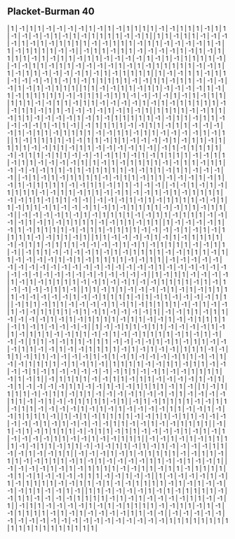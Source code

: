 ## Placket-Burman 40

|  1 | -1 |  1 |  1 | -1 | -1 | -1 | -1 |  1 | -1 |  1 | -1 |  1 |  1 |  1 |  1 | -1 | -1 |  1 |  1 |  1 | -1 |  1 |  1 | -1 | -1 | -1 | -1 |  1 | -1 |  1 | -1 |  1 |  1 |  1 |  1 | -1 | -1 |  1 |
|  1 |  1 | -1 |  1 |  1 | -1 | -1 | -1 | -1 |  1 | -1 |  1 | -1 |  1 |  1 |  1 |  1 | -1 | -1 |  1 |  1 |  1 | -1 |  1 |  1 | -1 | -1 | -1 | -1 |  1 | -1 |  1 | -1 |  1 |  1 |  1 |  1 | -1 | -1 |
| -1 |  1 |  1 | -1 |  1 |  1 | -1 | -1 | -1 | -1 |  1 | -1 |  1 | -1 |  1 |  1 |  1 |  1 | -1 |  1 | -1 |  1 |  1 | -1 |  1 |  1 | -1 | -1 | -1 | -1 |  1 | -1 |  1 | -1 |  1 |  1 |  1 |  1 | -1 |
| -1 | -1 |  1 |  1 | -1 |  1 |  1 | -1 | -1 | -1 | -1 |  1 | -1 |  1 | -1 |  1 |  1 |  1 |  1 |  1 | -1 | -1 |  1 |  1 | -1 |  1 |  1 | -1 | -1 | -1 | -1 |  1 | -1 |  1 | -1 |  1 |  1 |  1 |  1 |
|  1 | -1 | -1 |  1 |  1 | -1 |  1 |  1 | -1 | -1 | -1 | -1 |  1 | -1 |  1 | -1 |  1 |  1 |  1 |  1 |  1 | -1 | -1 |  1 |  1 | -1 |  1 |  1 | -1 | -1 | -1 | -1 |  1 | -1 |  1 | -1 |  1 |  1 |  1 |
|  1 |  1 | -1 | -1 |  1 |  1 | -1 |  1 |  1 | -1 | -1 | -1 | -1 |  1 | -1 |  1 | -1 |  1 |  1 |  1 |  1 |  1 | -1 | -1 |  1 |  1 | -1 |  1 |  1 | -1 | -1 | -1 | -1 |  1 | -1 |  1 | -1 |  1 |  1 |
|  1 |  1 |  1 | -1 | -1 |  1 |  1 | -1 |  1 |  1 | -1 | -1 | -1 | -1 |  1 | -1 |  1 | -1 |  1 |  1 |  1 |  1 |  1 | -1 | -1 |  1 |  1 | -1 |  1 |  1 | -1 | -1 | -1 | -1 |  1 | -1 |  1 | -1 |  1 |
|  1 |  1 |  1 |  1 | -1 | -1 |  1 |  1 | -1 |  1 |  1 | -1 | -1 | -1 | -1 |  1 | -1 |  1 | -1 |  1 |  1 |  1 |  1 |  1 | -1 | -1 |  1 |  1 | -1 |  1 |  1 | -1 | -1 | -1 | -1 |  1 | -1 |  1 | -1 |
| -1 |  1 |  1 |  1 |  1 | -1 | -1 |  1 |  1 | -1 |  1 |  1 | -1 | -1 | -1 | -1 |  1 | -1 |  1 |  1 | -1 |  1 |  1 |  1 |  1 | -1 | -1 |  1 |  1 | -1 |  1 |  1 | -1 | -1 | -1 | -1 |  1 | -1 |  1 |
|  1 | -1 |  1 |  1 |  1 |  1 | -1 | -1 |  1 |  1 | -1 |  1 |  1 | -1 | -1 | -1 | -1 |  1 | -1 |  1 |  1 | -1 |  1 |  1 |  1 |  1 | -1 | -1 |  1 |  1 | -1 |  1 |  1 | -1 | -1 | -1 | -1 |  1 | -1 |
| -1 |  1 | -1 |  1 |  1 |  1 |  1 | -1 | -1 |  1 |  1 | -1 |  1 |  1 | -1 | -1 | -1 | -1 |  1 |  1 | -1 |  1 | -1 |  1 |  1 |  1 |  1 | -1 | -1 |  1 |  1 | -1 |  1 |  1 | -1 | -1 | -1 | -1 |  1 |
|  1 | -1 |  1 | -1 |  1 |  1 |  1 |  1 | -1 | -1 |  1 |  1 | -1 |  1 |  1 | -1 | -1 | -1 | -1 |  1 |  1 | -1 |  1 | -1 |  1 |  1 |  1 |  1 | -1 | -1 |  1 |  1 | -1 |  1 |  1 | -1 | -1 | -1 | -1 |
| -1 |  1 | -1 |  1 | -1 |  1 |  1 |  1 |  1 | -1 | -1 |  1 |  1 | -1 |  1 |  1 | -1 | -1 | -1 |  1 | -1 |  1 | -1 |  1 | -1 |  1 |  1 |  1 |  1 | -1 | -1 |  1 |  1 | -1 |  1 |  1 | -1 | -1 | -1 |
| -1 | -1 |  1 | -1 |  1 | -1 |  1 |  1 |  1 |  1 | -1 | -1 |  1 |  1 | -1 |  1 |  1 | -1 | -1 |  1 | -1 | -1 |  1 | -1 |  1 | -1 |  1 |  1 |  1 |  1 | -1 | -1 |  1 |  1 | -1 |  1 |  1 | -1 | -1 |
| -1 | -1 | -1 |  1 | -1 |  1 | -1 |  1 |  1 |  1 |  1 | -1 | -1 |  1 |  1 | -1 |  1 |  1 | -1 |  1 | -1 | -1 | -1 |  1 | -1 |  1 | -1 |  1 |  1 |  1 |  1 | -1 | -1 |  1 |  1 | -1 |  1 |  1 | -1 |
| -1 | -1 | -1 | -1 |  1 | -1 |  1 | -1 |  1 |  1 |  1 |  1 | -1 | -1 |  1 |  1 | -1 |  1 |  1 |  1 | -1 | -1 | -1 | -1 |  1 | -1 |  1 | -1 |  1 |  1 |  1 |  1 | -1 | -1 |  1 |  1 | -1 |  1 |  1 |
|  1 | -1 | -1 | -1 | -1 |  1 | -1 |  1 | -1 |  1 |  1 |  1 |  1 | -1 | -1 |  1 |  1 | -1 |  1 |  1 |  1 | -1 | -1 | -1 | -1 |  1 | -1 |  1 | -1 |  1 |  1 |  1 |  1 | -1 | -1 |  1 |  1 | -1 |  1 |
|  1 |  1 | -1 | -1 | -1 | -1 |  1 | -1 |  1 | -1 |  1 |  1 |  1 |  1 | -1 | -1 |  1 |  1 | -1 |  1 |  1 |  1 | -1 | -1 | -1 | -1 |  1 | -1 |  1 | -1 |  1 |  1 |  1 |  1 | -1 | -1 |  1 |  1 | -1 |
| -1 |  1 |  1 | -1 | -1 | -1 | -1 |  1 | -1 |  1 | -1 |  1 |  1 |  1 |  1 | -1 | -1 |  1 |  1 |  1 | -1 |  1 |  1 | -1 | -1 | -1 | -1 |  1 | -1 |  1 | -1 |  1 |  1 |  1 |  1 | -1 | -1 |  1 |  1 |
| -1 | -1 | -1 | -1 | -1 | -1 | -1 | -1 | -1 | -1 | -1 | -1 | -1 | -1 | -1 | -1 | -1 | -1 | -1 |  1 | -1 | -1 | -1 | -1 | -1 | -1 | -1 | -1 | -1 | -1 | -1 | -1 | -1 | -1 | -1 | -1 | -1 | -1 | -1 |
|  1 | -1 |  1 |  1 | -1 | -1 | -1 | -1 |  1 | -1 |  1 | -1 |  1 |  1 |  1 |  1 | -1 | -1 |  1 | -1 | -1 |  1 | -1 | -1 |  1 |  1 |  1 |  1 | -1 |  1 | -1 |  1 | -1 | -1 | -1 | -1 |  1 |  1 | -1 |
|  1 |  1 | -1 |  1 |  1 | -1 | -1 | -1 | -1 |  1 | -1 |  1 | -1 |  1 |  1 |  1 |  1 | -1 | -1 | -1 | -1 | -1 |  1 | -1 | -1 |  1 |  1 |  1 |  1 | -1 |  1 | -1 |  1 | -1 | -1 | -1 | -1 |  1 |  1 |
| -1 |  1 |  1 | -1 |  1 |  1 | -1 | -1 | -1 | -1 |  1 | -1 |  1 | -1 |  1 |  1 |  1 |  1 | -1 | -1 |  1 | -1 | -1 |  1 | -1 | -1 |  1 |  1 |  1 |  1 | -1 |  1 | -1 |  1 | -1 | -1 | -1 | -1 |  1 |
| -1 | -1 |  1 |  1 | -1 |  1 |  1 | -1 | -1 | -1 | -1 |  1 | -1 |  1 | -1 |  1 |  1 |  1 |  1 | -1 |  1 |  1 | -1 | -1 |  1 | -1 | -1 |  1 |  1 |  1 |  1 | -1 |  1 | -1 |  1 | -1 | -1 | -1 | -1 |
|  1 | -1 | -1 |  1 |  1 | -1 |  1 |  1 | -1 | -1 | -1 | -1 |  1 | -1 |  1 | -1 |  1 |  1 |  1 | -1 | -1 |  1 |  1 | -1 | -1 |  1 | -1 | -1 |  1 |  1 |  1 |  1 | -1 |  1 | -1 |  1 | -1 | -1 | -1 |
|  1 |  1 | -1 | -1 |  1 |  1 | -1 |  1 |  1 | -1 | -1 | -1 | -1 |  1 | -1 |  1 | -1 |  1 |  1 | -1 | -1 | -1 |  1 |  1 | -1 | -1 |  1 | -1 | -1 |  1 |  1 |  1 |  1 | -1 |  1 | -1 |  1 | -1 | -1 |
|  1 |  1 |  1 | -1 | -1 |  1 |  1 | -1 |  1 |  1 | -1 | -1 | -1 | -1 |  1 | -1 |  1 | -1 |  1 | -1 | -1 | -1 | -1 |  1 |  1 | -1 | -1 |  1 | -1 | -1 |  1 |  1 |  1 |  1 | -1 |  1 | -1 |  1 | -1 |
|  1 |  1 |  1 |  1 | -1 | -1 |  1 |  1 | -1 |  1 |  1 | -1 | -1 | -1 | -1 |  1 | -1 |  1 | -1 | -1 | -1 | -1 | -1 | -1 |  1 |  1 | -1 | -1 |  1 | -1 | -1 |  1 |  1 |  1 |  1 | -1 |  1 | -1 |  1 |
| -1 |  1 |  1 |  1 |  1 | -1 | -1 |  1 |  1 | -1 |  1 |  1 | -1 | -1 | -1 | -1 |  1 | -1 |  1 | -1 |  1 | -1 | -1 | -1 | -1 |  1 |  1 | -1 | -1 |  1 | -1 | -1 |  1 |  1 |  1 |  1 | -1 |  1 | -1 |
|  1 | -1 |  1 |  1 |  1 |  1 | -1 | -1 |  1 |  1 | -1 |  1 |  1 | -1 | -1 | -1 | -1 |  1 | -1 | -1 | -1 |  1 | -1 | -1 | -1 | -1 |  1 |  1 | -1 | -1 |  1 | -1 | -1 |  1 |  1 |  1 |  1 | -1 |  1 |
| -1 |  1 | -1 |  1 |  1 |  1 |  1 | -1 | -1 |  1 |  1 | -1 |  1 |  1 | -1 | -1 | -1 | -1 |  1 | -1 |  1 | -1 |  1 | -1 | -1 | -1 | -1 |  1 |  1 | -1 | -1 |  1 | -1 | -1 |  1 |  1 |  1 |  1 | -1 |
|  1 | -1 |  1 | -1 |  1 |  1 |  1 |  1 | -1 | -1 |  1 |  1 | -1 |  1 |  1 | -1 | -1 | -1 | -1 | -1 | -1 |  1 | -1 |  1 | -1 | -1 | -1 | -1 |  1 |  1 | -1 | -1 |  1 | -1 | -1 |  1 |  1 |  1 |  1 |
| -1 |  1 | -1 |  1 | -1 |  1 |  1 |  1 |  1 | -1 | -1 |  1 |  1 | -1 |  1 |  1 | -1 | -1 | -1 | -1 |  1 | -1 |  1 | -1 |  1 | -1 | -1 | -1 | -1 |  1 |  1 | -1 | -1 |  1 | -1 | -1 |  1 |  1 |  1 |
| -1 | -1 |  1 | -1 |  1 | -1 |  1 |  1 |  1 |  1 | -1 | -1 |  1 |  1 | -1 |  1 |  1 | -1 | -1 | -1 |  1 |  1 | -1 |  1 | -1 |  1 | -1 | -1 | -1 | -1 |  1 |  1 | -1 | -1 |  1 | -1 | -1 |  1 |  1 |
| -1 | -1 | -1 |  1 | -1 |  1 | -1 |  1 |  1 |  1 |  1 | -1 | -1 |  1 |  1 | -1 |  1 |  1 | -1 | -1 |  1 |  1 |  1 | -1 |  1 | -1 |  1 | -1 | -1 | -1 | -1 |  1 |  1 | -1 | -1 |  1 | -1 | -1 |  1 |
| -1 | -1 | -1 | -1 |  1 | -1 |  1 | -1 |  1 |  1 |  1 |  1 | -1 | -1 |  1 |  1 | -1 |  1 |  1 | -1 |  1 |  1 |  1 |  1 | -1 |  1 | -1 |  1 | -1 | -1 | -1 | -1 |  1 |  1 | -1 | -1 |  1 | -1 | -1 |
|  1 | -1 | -1 | -1 | -1 |  1 | -1 |  1 | -1 |  1 |  1 |  1 |  1 | -1 | -1 |  1 |  1 | -1 |  1 | -1 | -1 |  1 |  1 |  1 |  1 | -1 |  1 | -1 |  1 | -1 | -1 | -1 | -1 |  1 |  1 | -1 | -1 |  1 | -1 |
|  1 |  1 | -1 | -1 | -1 | -1 |  1 | -1 |  1 | -1 |  1 |  1 |  1 |  1 | -1 | -1 |  1 |  1 | -1 | -1 | -1 | -1 |  1 |  1 |  1 |  1 | -1 |  1 | -1 |  1 | -1 | -1 | -1 | -1 |  1 |  1 | -1 | -1 |  1 |
| -1 |  1 |  1 | -1 | -1 | -1 | -1 |  1 | -1 |  1 | -1 |  1 |  1 |  1 |  1 | -1 | -1 |  1 |  1 | -1 |  1 | -1 | -1 |  1 |  1 |  1 |  1 | -1 |  1 | -1 |  1 | -1 | -1 | -1 | -1 |  1 |  1 | -1 | -1 |
| -1 | -1 | -1 | -1 | -1 | -1 | -1 | -1 | -1 | -1 | -1 | -1 | -1 | -1 | -1 | -1 | -1 | -1 | -1 | -1 |  1 |  1 |  1 |  1 |  1 |  1 |  1 |  1 |  1 |  1 |  1 |  1 |  1 |  1 |  1 |  1 |  1 |  1 |  1 |
